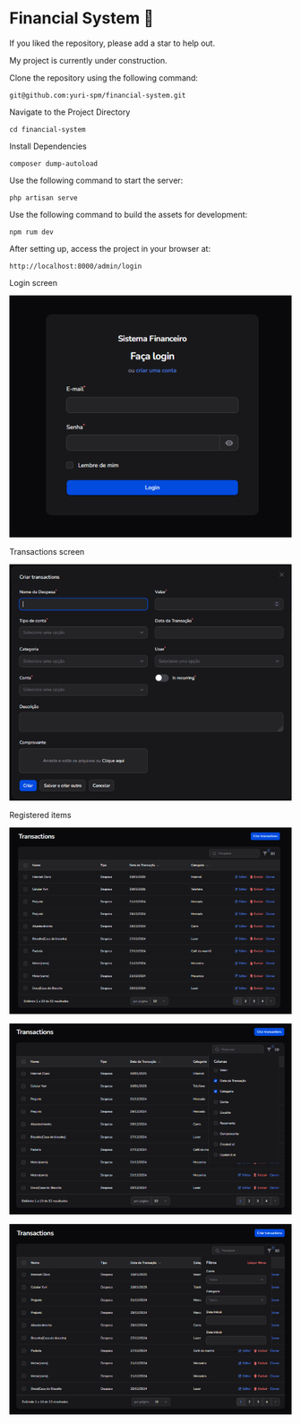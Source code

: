 # Financial System 🚀

If you liked the repository, please add a star to help out.

My project is currently under construction.


Clone the repository using the following command:
```shell
git@github.com:yuri-spm/financial-system.git
```
Navigate to the Project Directory
```shell
cd financial-system
```
Install Dependencies
```shell
composer dump-autoload
```
Use the following command to start the server:
```shell
php artisan serve
```

Use the following command to build the assets for development:
```shell
npm rum dev
```

After setting up, access the project in your browser at:
```shell
http://localhost:8000/admin/login
```

Login screen

![alt text](img-project/image1.png)

Transactions screen

![alt text](img-project/image2.png)

Registered items

![alt text](image.png)

![alt text](image-1.png)

![alt text](image-2.png)

